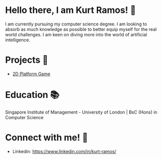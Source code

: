 # Hello there, I am Kurt Ramos! 👋
I am currently pursuing my computer science degree. I am looking to absorb as much knowledge as possible to better equip myself for the real world challenges. I am keen on diving more into the world of artificial intelligence.

# Projects 🚀
* [2D Platform Game](2D-Platform-Game-using-P5.js)


# Education 📚
Singapore Institute of Management - University of London | BsC (Hons) in Computer Science

# Connect with me! 💭
* Linkedin: https://www.linkedin.com/in/kurt-ramos/


